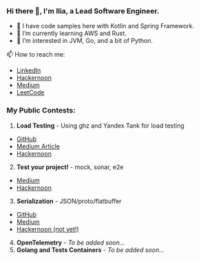 ### Hi there 👋, I'm Ilia, a Lead Software Engineer.

- 🔭 I have code samples here with Kotlin and Spring Framework.
- 🌱 I’m currently learning AWS and Rust.
- 👀 I’m interested in JVM, Go, and a bit of Python.

📫 How to reach me:
- [LinkedIn](https://www.linkedin.com/in/ilia-iv-er/)
- [Hackernoon](https://hackernoon.com/u/lookingforere)
- [Medium](https://hackernoon.com/u/lookingforere)
- [LeetCode](https://leetcode.com/SomeEPersonLikeMe/)

### My Public Contests:

1) **Load Testing** - Using ghz and Yandex Tank for load testing
- [GitHub](https://github.com/IliaEre/load-test-contest)
- [Medium Article](https://lookingforere.medium.com/fast-load-testing-with-yandextank-and-ghz-77157bf4a779)
- [Hackernoon](https://hackernoon.com/turbocharge-load-testing-yandextank-ghz-combo-for-lightning-fast-code-checks)
2) **Test your project!** - mock, sonar, e2e 
- [Medium](https://lookingforere.medium.com/just-test-your-project-part-1-da33a8b823b4)
- [Hackernoon](https://hackernoon.com/just-go-ahead-and-test-your-project-part-1)
3) **Serialization** - JSON/proto/flatbuffer
- [GitHub](https://github.com/IliaEre/serialisation-contest)
- [Medium](https://medium.com/@lookingforere/json-vs-proto-grpc-vs-flatbuffer-speed-showdown-for-mobile-app-backends-e3972074c35c)
- [Hackernoon (not yet!)]()

4) **OpenTelemetry** - *To be added soon...*
5) **Golang and Tests Containers** - *To be added soon...*
